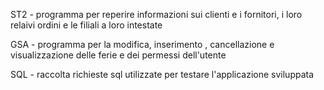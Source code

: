 ST2 - programma per reperire informazioni sui clienti e i fornitori, i loro relaivi ordini e le filiali a loro intestate

GSA - programma per la modifica, inserimento , cancellazione e visualizzazione delle ferie e dei permessi dell'utente

SQL - raccolta richieste sql utilizzate per testare l'applicazione sviluppata

